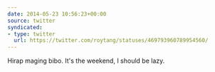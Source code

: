 ```yaml
---
date: 2014-05-23 10:56:23+00:00
source: twitter
syndicated:
- type: twitter
  url: https://twitter.com/roytang/statuses/469793960789954560/
---
```


Hirap maging bibo. It's the weekend, I should be lazy.